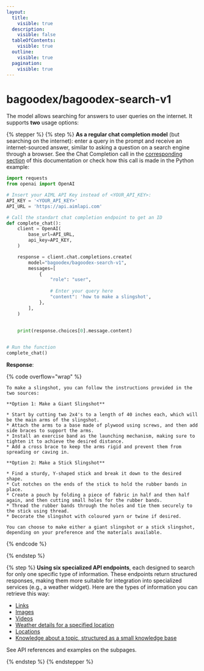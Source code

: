 ```yaml
---
layout:
  title:
    visible: true
  description:
    visible: false
  tableOfContents:
    visible: true
  outline:
    visible: true
  pagination:
    visible: true
---
```


# bagoodex/bagoodex-search-v1

The model allows searching for answers to user queries on the internet. It supports **two** usage options:

{% stepper %}
{% step %}
**As a regular chat completion model** (but searching on the internet): enter a query in the prompt and receive an internet-sourced answer, similar to asking a question on a search engine through a browser. See the Chat Completion call in the [corresponding section](https://docs.aimlapi.com/api-overview/text-models-llm/chat-completion) of this documentation or check how this call is made in the Python example:&#x20;

```python
import requests
from openai import OpenAI

# Insert your AIML API Key instead of <YOUR_API_KEY>:
API_KEY = '<YOUR_API_KEY>'
API_URL = 'https://api.aimlapi.com'

# Call the standart chat completion endpoint to get an ID
def complete_chat():
    client = OpenAI(
        base_url=API_URL,
        api_key=API_KEY,
    )    

    response = client.chat.completions.create(
        model="bagoodex/bagoodex-search-v1",
        messages=[
            {
                "role": "user",
                
                # Enter your query here
                "content": 'how to make a slingshot',
            },
        ],
    )
    
    
    print(response.choices[0].message.content)


# Run the function
complete_chat()
```

**Response**:

{% code overflow="wrap" %}
```
To make a slingshot, you can follow the instructions provided in the two sources:

**Option 1: Make a Giant Slingshot**

* Start by cutting two 2x4's to a length of 40 inches each, which will be the main arms of the slingshot.
* Attach the arms to a base made of plywood using screws, and then add side braces to support the arms.
* Install an exercise band as the launching mechanism, making sure to tighten it to achieve the desired distance.
* Add a cross brace to keep the arms rigid and prevent them from spreading or caving in.

**Option 2: Make a Stick Slingshot**

* Find a sturdy, Y-shaped stick and break it down to the desired shape.
* Cut notches on the ends of the stick to hold the rubber bands in place.
* Create a pouch by folding a piece of fabric in half and then half again, and then cutting small holes for the rubber bands.        
* Thread the rubber bands through the holes and tie them securely to the stick using thread.
* Decorate the slingshot with coloured yarn or twine if desired.

You can choose to make either a giant slingshot or a stick slingshot, depending on your preference and the materials available.  
```
{% endcode %}


{% endstep %}

{% step %}
**Using six specialized API endpoints**, each designed to search for only one specific type of information. These endpoints return structured responses, making them more suitable for integration into specialized services (e.g., a weather widget). Here are the types of information you can retrieve this way:

* [Links](https://docs.aimlapi.com/api-overview/web-search-models/bagoodex/bagoodex-bagoodex-search-v1/find-links)
* [Images](https://docs.aimlapi.com/api-overview/web-search-models/bagoodex/bagoodex-bagoodex-search-v1/find-images)
* [Videos](https://docs.aimlapi.com/api-overview/web-search-models/bagoodex/bagoodex-bagoodex-search-v1/find-videos)
* [Weather details for a specified location](https://docs.aimlapi.com/api-overview/web-search-models/bagoodex/bagoodex-bagoodex-search-v1/find-the-weather)
* [Locations](https://docs.aimlapi.com/api-overview/web-search-models/bagoodex/bagoodex-bagoodex-search-v1/find-a-local-map)
* [Knowledge about a topic, structured as a small knowledge base](https://docs.aimlapi.com/api-overview/web-search-models/bagoodex/bagoodex-bagoodex-search-v1/get-a-knowledge-structure)

See API references and examples on the subpages.


{% endstep %}
{% endstepper %}
